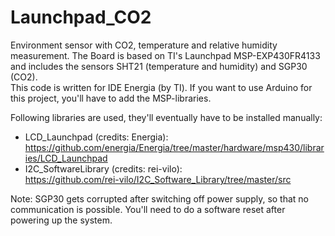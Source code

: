 # Launchpad_CO2

<p>Environment sensor with CO2, temperature and relative humidity measurement.
The Board is based on TI's Launchpad MSP-EXP430FR4133 and includes the sensors SHT21 (temperature and humidity) and SGP30 (CO2).<br>
This code is written for IDE Energia (by TI). If you want to use Arduino for this project, you'll have to add the MSP-libraries.</p>

Following libraries are used, they'll eventually have to be installed manually:
- LCD_Launchpad (credits: Energia):<br>
  https://github.com/energia/Energia/tree/master/hardware/msp430/libraries/LCD_Launchpad
- I2C_SoftwareLibrary (credits: rei-vilo):<br>
  https://github.com/rei-vilo/I2C_Software_Library/tree/master/src

<p>Note:
SGP30 gets corrupted after switching off power supply, so that no communication is possible. You'll need to do a software reset after powering up the system.</p>
